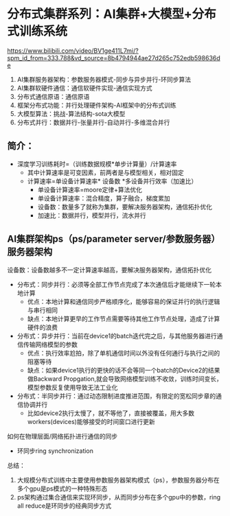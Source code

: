 
# 分布式集群系列：AI集群+大模型+分布式训练系统
https://www.bilibili.com/video/BV1ge411L7mi/?spm_id_from=333.788&vd_source=8b4794944ae27d265c752edb598636de
1. AI集群服务器架构：参数服务器模式-同步与异步并行-环同步算法
2. AI集群软硬件通信：通信软硬件实现-通信实现方式
3. 分布式通信原语：通信原语
4. 框架分布式功能：并行处理硬件架构-AI框架中的分布式训练
5. 大模型算法：挑战-算法结构-sota大模型
6. 分布式并行：数据并行-张量并行-自动并行-多维混合并行

## 简介：
- 深度学习训练耗时=（训练数据规模*单步计算量）/计算速率
    - 其中计算速率是可变因素，前两者是与模型相关，相对固定
    - 计算速率=单设备计算速率* 设备数 *多设备并行效率（加速比）
      - 单设备计算速率=moore定律+算法优化
      - 单设备计算速率：混合精度，算子融合，梯度累加
      - 设备数：数量多了就称为集群，要解决服务器架构，通信拓扑优化
      - 加速比：数据并行，模型并行，流水并行

## AI集群架构ps（ps/parameter server/参数服务器）服务器架构
设备数：设备数越多不一定计算速率越高，要解决服务器架构，通信拓扑优化
- 分布式：同步并行：必须等全部工作节点完成了本次通信后才能继续下一轮本地计算
  - 优点：本地计算和通信同步严格顺序化，能够容易的保证并行的执行逻辑与串行相同
  - 缺点：本地计算更早的工作节点需要等待其他工作节点处理，造成了计算硬件的浪费
- 分布式：异步并行：当前在device1的batch迭代完之后，与其他服务器进行通信传输网络模型的参数
    - 优点：执行效率尬拍，除了单机通信时间以外没有任何通行与执行之间的阻塞等待
    - 缺点：如果device1执行的更快的话不会等同一个batch的Device2的结果做Backward Propgation,就会导致网络模型训练不收敛，训练时间变长，模型参数反复使用导致无法工业化
- 分布式：半同步并行：通过动态限制进度推进范围，有限定的宽松同步章的通信协调并行
  - 比如device2执行太慢了，就不等他了，直接被覆盖，用大多数workers(devices)能够接受的时间窗口进行更新

如何在物理层面/网络拓扑进行通信的同步
- 环同步ring synchronization

总结：
1. 大规模分布式训练中主要使用参数服务器架构模式（ps），参数服务器分布在多个gpu是ps模式的一种特殊形态
2. ps架构通过集合通信来实现环同步，从而同步分布在多个gpu中的参数，ring all reduce是环同步的经典同步方式
